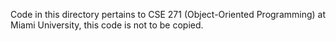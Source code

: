 Code in this directory pertains to CSE 271 (Object-Oriented Programming) at Miami University, this code is not to be copied.
